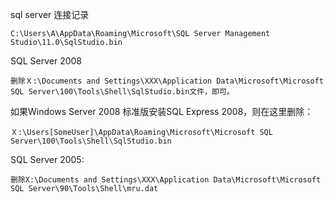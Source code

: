 



sql server 连接记录

    C:\Users\A\AppData\Roaming\Microsoft\SQL Server Management Studio\11.0\SqlStudio.bin


SQL Server 2008

    删除Ｘ:\Documents and Settings\XXX\Application Data\Microsoft\Microsoft SQL Server\100\Tools\Shell\SqlStudio.bin文件，即可。

如果Windows Server 2008 标准版安装SQL Express 2008，则在这里删除：

    Ｘ:\Users[SomeUser]\AppData\Roaming\Microsoft\Microsoft SQL Server\100\Tools\Shell\SqlStudio.bin

SQL Server 2005:

    删除X:\Documents and Settings\XXX\Application Data\Microsoft\Microsoft SQL Server\90\Tools\Shell\mru.dat



